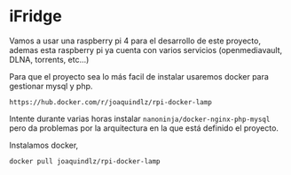 # iFridge

Vamos a usar una raspberry pi 4 para el desarrollo de este proyecto, ademas esta raspberry pi ya cuenta con varios servicios (openmediavault, DLNA, torrents, etc...) 

Para que el proyecto sea lo más facil de instalar usaremos docker para gestionar mysql y php.

```
https://hub.docker.com/r/joaquindlz/rpi-docker-lamp
```

Intente durante varias horas instalar `nanoninja/docker-nginx-php-mysql` pero da problemas por la arquitectura en la que está definido el proyecto.

Instalamos docker,

```bash
docker pull joaquindlz/rpi-docker-lamp
```

